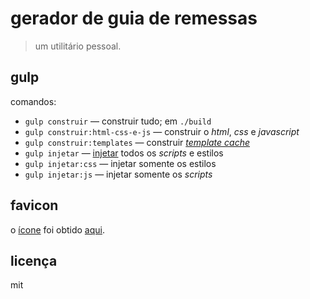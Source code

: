 gerador de guia de remessas
===========================

> um utilitário pessoal.

gulp
----

comandos:

- `gulp construir` — construir tudo; em `./build`
- `gulp construir:html-css-e-js` — construir o *html*, *css* e *javascript*
- `gulp construir:templates` — construir [*template cache*](https://goo.gl/31tQvv)
- `gulp injetar` — [injetar](https://goo.gl/R3ju2V) todos os *scripts* e estilos
- `gulp injetar:css` — injetar somente os estilos
- `gulp injetar:js` — injetar somente os *scripts*

favicon
-------

o [ícone](./favicon.ico) foi obtido [aqui](https://goo.gl/gLfGDu).

licença
-------

mit
